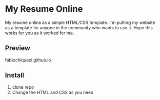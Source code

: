 # My Resume Online

My resume online as a simple HTML/CSS template.
I'm putting my website as a template for anyone in the community who wants to use it.
Hope this works for you as it worked for me.
&nbsp;

## Preview

fabiochiquezi.github.io
&nbsp;

## Install

1. clone repo
2. Change the HTML and CSS as you need
